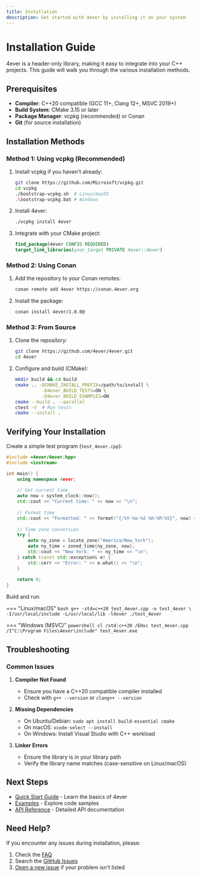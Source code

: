 ```yaml
---
title: Installation
description: Get started with 4ever by installing it on your system
---
```


# Installation Guide

4ever is a header-only library, making it easy to integrate into your C++ projects. This guide will walk you through the various installation methods.

## Prerequisites

- **Compiler**: C++20 compatible (GCC 11+, Clang 12+, MSVC 2019+)
- **Build System**: CMake 3.15 or later
- **Package Manager**: vcpkg (recommended) or Conan
- **Git** (for source installation)

## Installation Methods

### Method 1: Using vcpkg (Recommended)

1. Install vcpkg if you haven't already:
   ```bash
   git clone https://github.com/Microsoft/vcpkg.git
   cd vcpkg
   ./bootstrap-vcpkg.sh  # Linux/macOS
   .\bootstrap-vcpkg.bat # Windows
   ```

2. Install 4ever:
   ```bash
   ./vcpkg install 4ever
   ```

3. Integrate with your CMake project:
   ```cmake
   find_package(4ever CONFIG REQUIRED)
   target_link_libraries(your_target PRIVATE 4ever::4ever)
   ```

### Method 2: Using Conan

1. Add the repository to your Conan remotes:
   ```bash
   conan remote add 4ever https://conan.4ever.org
   ```

2. Install the package:
   ```bash
   conan install 4ever/1.0.0@
   ```

### Method 3: From Source

1. Clone the repository:
   ```bash
   git clone https://github.com/4ever/4ever.git
   cd 4ever
   ```

2. Configure and build (CMake):
   ```bash
   mkdir build && cd build
   cmake .. -DCMAKE_INSTALL_PREFIX=/path/to/install \
             -D4ever_BUILD_TESTS=ON \
             -D4ever_BUILD_EXAMPLES=ON
   cmake --build . --parallel
   ctest -V  # Run tests
   cmake --install .
   ```

## Verifying Your Installation

Create a simple test program (`test_4ever.cpp`):

```cpp
#include <4ever/4ever.hpp>
#include <iostream>

int main() {
    using namespace 4ever;
    
    // Get current time
    auto now = system_clock::now();
    std::cout << "Current time: " << now << "\n";
    
    // Format time
    std::cout << "Formatted: " << format("{:%Y-%m-%d %H:%M:%S}", now) << "\n";
    
    // Time zone conversion
    try {
        auto ny_zone = locate_zone("America/New_York");
        auto ny_time = zoned_time{ny_zone, now};
        std::cout << "New York: " << ny_time << "\n";
    } catch (const std::exception& e) {
        std::cerr << "Error: " << e.what() << "\n";
    }
    
    return 0;
}
```

Build and run:

=== "Linux/macOS"
    ```bash
    g++ -std=c++20 test_4ever.cpp -o test_4ever \
        -I/usr/local/include -L/usr/local/lib -l4ever
    ./test_4ever
    ```

=== "Windows (MSVC)"
    ```powershell
    cl /std:c++20 /EHsc test_4ever.cpp /I"C:\Program Files\4ever\include"
    test_4ever.exe
    ```

## Troubleshooting

### Common Issues

1. **Compiler Not Found**
   - Ensure you have a C++20 compatible compiler installed
   - Check with `g++ --version` or `clang++ --version`

2. **Missing Dependencies**
   - On Ubuntu/Debian: `sudo apt install build-essential cmake`
   - On macOS: `xcode-select --install`
   - On Windows: Install Visual Studio with C++ workload

3. **Linker Errors**
   - Ensure the library is in your library path
   - Verify the library name matches (case-sensitive on Linux/macOS)

## Next Steps

- [Quick Start Guide](quickstart.md) - Learn the basics of 4ever
- [Examples](../examples/) - Explore code samples
- [API Reference](../api/reference/) - Detailed API documentation

## Need Help?

If you encounter any issues during installation, please:
1. Check the [FAQ](../faq/)
2. Search the [GitHub Issues](https://github.com/4ever/4ever/issues)
3. [Open a new issue](https://github.com/4ever/4ever/issues/new/choose) if your problem isn't listed
